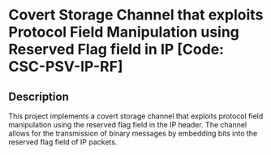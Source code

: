 # Covert Storage Channel that exploits Protocol Field Manipulation using Reserved Flag field in IP [Code: CSC-PSV-IP-RF]

## Description
This project implements a covert storage channel that exploits protocol field manipulation using the reserved flag field in the IP header. The channel allows for the transmission of binary messages by embedding bits into the reserved flag field of IP packets.
